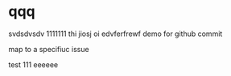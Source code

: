 # qqq
svdsdvsdv
1111111
thi jiosj oi
edvferfrewf
demo for github commit

map to a specifiuc issue

test  111
eeeeee
